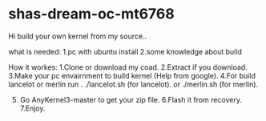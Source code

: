 # shas-dream-oc-mt6768

Hi build your own kernel from my source..

what is needed:
1.pc with ubuntu install
2.some knowledge about build


How it workes:
1.Clone or download my coad.
2.Extract if you download.
3.Make your pc envairnment to build kernel (Help from google).
4.For build lancelot or merlin run .
./lancelot.sh (for lancelot).
or ./merlin.sh (for merlin).

5. Go AnyKernel3-master to get your zip file.
6.Flash it from recovery.
7.Enjoy.
